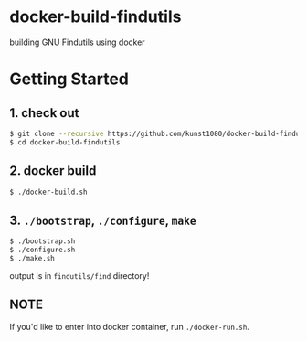 docker-build-findutils
===

building GNU Findutils using docker

# Getting Started

## 1. check out

```bash
$ git clone --recursive https://github.com/kunst1080/docker-build-findutils
$ cd docker-build-findutils
```

## 2. docker build

```bash
$ ./docker-build.sh
```

## 3. `./bootstrap`, `./configure`, `make`

```bash
$ ./bootstrap.sh
$ ./configure.sh
$ ./make.sh
```

output is in `findutils/find` directory!

## NOTE
If you'd like to enter into docker container, run `./docker-run.sh`.
